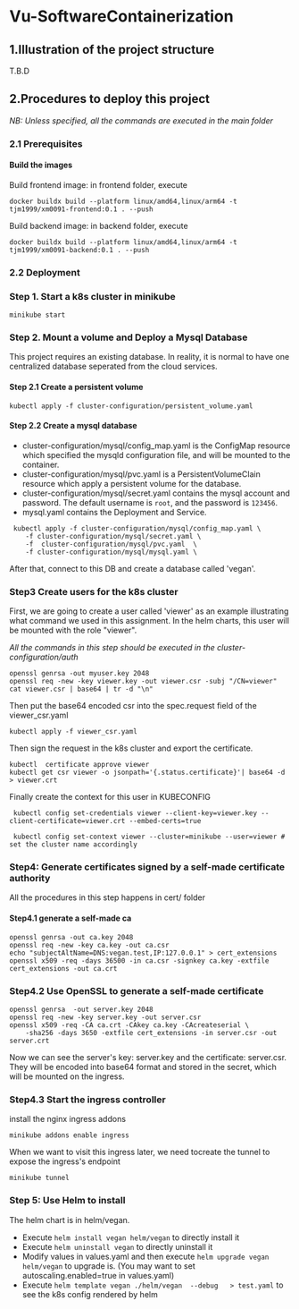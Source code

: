 # Vu-SoftwareContainerization
## 1.Illustration of the project structure
T.B.D

## 2.Procedures to deploy this project
*NB: Unless specified, all the commands are executed in the main folder*
### 2.1 Prerequisites
#### Build the images
Build frontend image: in frontend folder, execute
```
docker buildx build --platform linux/amd64,linux/arm64 -t tjm1999/xm0091-frontend:0.1 . --push
```

Build backend image: in backend folder, execute
```
docker buildx build --platform linux/amd64,linux/arm64 -t tjm1999/xm0091-backend:0.1 . --push
```

### 2.2 Deployment 
### Step 1. Start a k8s cluster in minikube
```shell
minikube start
```
### Step 2. Mount a volume and Deploy a Mysql Database
This project requires an existing database. In reality, it is normal to have one centralized database seperated from the cloud services.

#### Step 2.1 Create a persistent volume
```shell
kubectl apply -f cluster-configuration/persistent_volume.yaml
```
#### Step 2.2 Create a mysql database
- cluster-configuration/mysql/config_map.yaml is the ConfigMap resource which specified the mysqld configuration file, and will be mounted to the container.
- cluster-configuration/mysql/pvc.yaml is a PersistentVolumeClain resource which apply a persistent volume for the database.
- cluster-configuration/mysql/secret.yaml contains the mysql account and password. The default username is `root`, and the password is `123456`. 
- mysql.yaml contains the Deployment and Service.

```shell
 kubectl apply -f cluster-configuration/mysql/config_map.yaml \
    -f cluster-configuration/mysql/secret.yaml \
    -f  cluster-configuration/mysql/pvc.yaml  \
    -f cluster-configuration/mysql/mysql.yaml \
```

After that, connect to this DB and create a database called 'vegan'.

### Step3 Create users for the k8s cluster

First, we are going to create a user called 'viewer' as an example illustrating what command we used in this assignment. In the helm charts, this user will be mounted with the role "viewer".

*All the commands in this step should be executed in the cluster-configuration/auth*


```
openssl genrsa -out myuser.key 2048
openssl req -new -key viewer.key -out viewer.csr -subj "/CN=viewer"
cat viewer.csr | base64 | tr -d "\n"
```
Then put the base64 encoded csr into the spec.request field of the viewer_csr.yaml
```
kubectl apply -f viewer_csr.yaml  
```

Then sign the request in the k8s cluster and export the certificate.
```
kubectl  certificate approve viewer 
kubectl get csr viewer -o jsonpath='{.status.certificate}'| base64 -d > viewer.crt                              
```

Finally create the context for this user in KUBECONFIG
```
 kubectl config set-credentials viewer --client-key=viewer.key --client-certificate=viewer.crt --embed-certs=true

 kubectl config set-context viewer --cluster=minikube --user=viewer # set the cluster name accordingly

```

### Step4: Generate certificates signed by a self-made certificate authority
All the procedures in this step happens in cert/ folder
#### Step4.1 generate a self-made ca
```
openssl genrsa -out ca.key 2048
openssl req -new -key ca.key -out ca.csr
echo "subjectAltName=DNS:vegan.test,IP:127.0.0.1" > cert_extensions
openssl x509 -req -days 36500 -in ca.csr -signkey ca.key -extfile cert_extensions -out ca.crt
```

### Step4.2 Use OpenSSL to generate a self-made certificate 
```
openssl genrsa  -out server.key 2048 
openssl req -new -key server.key -out server.csr
openssl x509 -req -CA ca.crt -CAkey ca.key -CAcreateserial \
    -sha256 -days 3650 -extfile cert_extensions -in server.csr -out server.crt
```

Now we can see the server's key: server.key and the certificate: server.csr.
They will be encoded into base64 format and stored in the secret, which will be mounted on the ingress.
### Step4.3 Start the ingress controller
install the nginx ingress addons
```
minikube addons enable ingress 
```

When we want to visit this ingress later, we need tocreate the tunnel to expose the ingress's endpoint
```
minikube tunnel 
```

### Step 5: Use Helm to install
The helm chart is in helm/vegan.
- Execute `helm install vegan helm/vegan` to directly install it
- Execute `helm uninstall vegan` to directly uninstall it
- Modify values in values.yaml and then execute `helm upgrade vegan helm/vegan` to upgrade is. (You may want to set autoscaling.enabled=true in values.yaml)
- Execute `helm template vegan ./helm/vegan  --debug   > test.yaml` to see the k8s config rendered by helm






